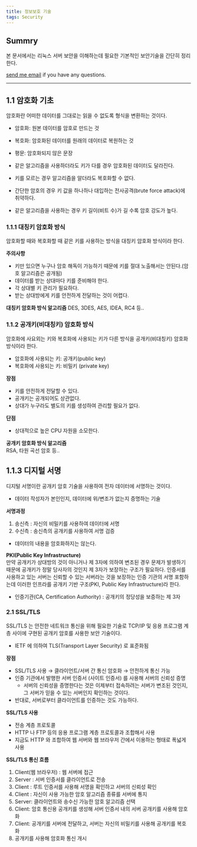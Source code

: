 ```yaml
---
title: 정보보호 기술
tags: Security
---
```


## Summry  

본 문서에서는 리눅스 서버 보안을 이해하는데 필요한 기본적인 보안기술을 간단히 정리한다.  

[send me email](mailto:jewel7492@gmail.com) if you have any questions.

<!--more-->

---

## 1.1 암호화 기초

암호화란 어떠한 데이터를 그대로는 읽을 수 없도록 형식을 변환하는 것이다.  

* 암호화: 원본 데이터를 암호로 만드는 것
* 복호화: 암호화된 데이터를 원래의 데이터로 복원하는 것
* 평문: 암호화되지 않은 문장  

* 같은 알고리즘을 사용하더라도 키가 다를 경우 암호화된 데이터도 달라진다.
* 키를 모르는 경우 알고리즘을 알더라도 복호화할 수 없다.
* 간단한 암호의 경우 키 값을 하나하나 대입하는 전사공격(brute force attack)에 취약하다.
* 같은 알고리즘을 사용하는 경우 키 길이(비트 수)가 길 수록 암호 강도가 높다.  

### 1.1.1 대칭키 암호화 방식

암호화할 때와 복호화할 때 같은 키를 사용하는 방식을 대칭키 암호화 방식이라 한다.  

**주의사항**  

* 키만 있으면 누구나 암호 해독이 가능하기 때문에 키를 절대 노출해서는 안된다.(암호 알고리즘은 공개됨)
* 데이터를 받는 상대마다 키를 준비해야 한다. 
* 각 상대별 키 관리가 필요하다.
* 받는 상대방에게 키를 안전하게 전달하는 것이 어렵다.

**대칭키 암호화 방식 알고리즘** 
DES, 3DES, AES, IDEA, RC4 등..

### 1.1.2 공개키(비대칭키) 암호화 방식

암호화에 사요외는 키와 복호화에 사용되는 키가 다른 방식을 공개키(비대칭키) 암호화 방식이라 한다.

* 암호화에 사용되는 키: 공개키(public key)
* 복호화에 사용되는 키: 비밀키 (private key)  

**장점**

* 키를 안전하게 전달할 수 있다.
* 공개키는 공개되어도 상관없다.
* 상대가 누구라도 별도의 키를 생성하여 관리할 필요가 없다.  

**단점**  

* 상대적으로 높은 CPU 자원을 소모한다.

**공개키 암호화 방식 알고리즘**  
RSA, 타원 곡선 암호 등..

## 1.1.3 디지털 서명

디지털 서명이란 공개키 암호 기술을 사용하여 전자 데이터에 서명하는 것이다.  
* 데이터 작성자가 본인인지, 데이터에 위/변조가 없는지 증명하는 기술

**서명과정**  

1. 송신측 : 자신의 비밀키를 사용하여 데이터에 서명
2. 수신측 : 송신측의 공개키를 사용하여 서명 검증
* 데이터의 내용을 암호화하지는 않는다.  

**PKI(Public Key Infrastructure)**  
만약 공개키가 상대방의 것이 아니거나 제 3자에 의하여 변조된 경우 문제가 발생하기 때문에 공개키가 정말 당사자의 것인지 제 3자가 보장하는 구조가 필요하다. 인증서를 사용하고 있는 서버는 신뢰할 수 있는 서버라는 것을 보장하는 인증 기관의 서명 포함하는데 이러한 인프라를 공개키 기반 구조(PKI, Public Key Infrastructure)라 한다.  
* 인증기관(CA, Certification Authority) : 공개키의 정당성을 보증하는 제 3자  


### 2.1 SSL/TLS

SSL/TLS 는 안전한 네트워크 통신을 위해 필요한 기술로 TCP/IP 및 응용 프로그램 계층 사이에 구현된 공개키 암호를 사용한 보안 기술이다.  
* IETF 에 의하여 TLS(Transport Layer Security) 로 표준화됨  

**장점**  
* SSL/TLS 사용 → 클라이언트/서버 간 통신 암호화 → 안전하게 통신 가능
* 인증 기관에서 발행한 서버 인증서 (사이트 인증서) 를 사용해 서버의 신뢰성 증명
    * 서버의 신뢰성을 증명한다는 것은 이제부터 접속하려는 서버가 변조된 것인지, 그 서버가 믿을 수 있는 서버인지 확인하는 것이다.
* 반대로, 서버로부터 클라이언트를 인증하는 것도 가능하다.

**SSL/TLS 사용**  
* 전송 계층 프로토콜
* HTTP 나 FTP 등의 응용 프로그램 계층 프로토콜과 조합해서 사용
* 지금도 HTTP 와 조합하여 웹 서버와 웹 브라우저 간에서 이용하는 형태로 폭넓게 사용

**SSL/TLS 통신 흐름**  
1. Client(웹 브라우저) : 웹 서버에 접근
2. Server : 서버 인증서를 클라이언트로 전송
3. Client : 루트 인증서를 사용해 서명을 확인하고 서버의 신뢰성 확인
4. Client : 자신이 사용 가능한 암호 알고리즘 종류를 서버에 통지
5. Server: 클라이언트와 송수신 가능한 암호 알고리즘 선택
6. Client: 암호 통신용 공개키를 생성해 서버 인증서 내의 서버 공개키를 사용해 암호화
7. Client: 공개키를 서버에 전달하고, 서버는 자신의 비밀키를 사용해 공개키를 복호화
8. 공개키를 사용해 암호화 통신 개시


